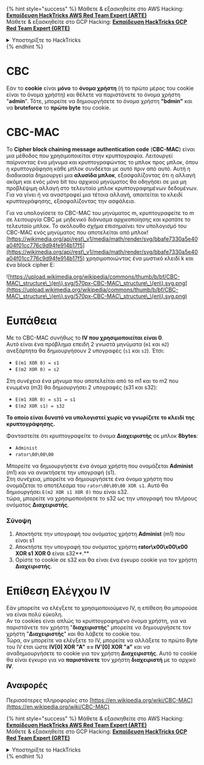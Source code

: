 {% hint style="success" %}
Μάθετε & εξασκηθείτε στο AWS Hacking:<img src="/.gitbook/assets/arte.png" alt="" data-size="line">[**Εκπαίδευση HackTricks AWS Red Team Expert (ARTE)**](https://training.hacktricks.xyz/courses/arte)<img src="/.gitbook/assets/arte.png" alt="" data-size="line">\
Μάθετε & εξασκηθείτε στο GCP Hacking: <img src="/.gitbook/assets/grte.png" alt="" data-size="line">[**Εκπαίδευση HackTricks GCP Red Team Expert (GRTE)**<img src="/.gitbook/assets/grte.png" alt="" data-size="line">](https://training.hacktricks.xyz/courses/grte)

<details>

<summary>Υποστηρίξτε το HackTricks</summary>

* Ελέγξτε τα [**σχέδια συνδρομής**](https://github.com/sponsors/carlospolop)!
* **Συμμετέχετε** 💬 [**στην ομάδα Discord**](https://discord.gg/hRep4RUj7f) ή στην [**ομάδα τηλεγραφήματος**](https://t.me/peass) ή **ακολουθήστε** μας στο **Twitter** 🐦 [**@hacktricks\_live**](https://twitter.com/hacktricks\_live)**.**
* **Κοινοποιήστε κόλπα χάκερ υποβάλλοντας PRs στα** [**HackTricks**](https://github.com/carlospolop/hacktricks) και [**HackTricks Cloud**](https://github.com/carlospolop/hacktricks-cloud) αποθετήρια στο GitHub.

</details>
{% endhint %}


# CBC

Εάν το **cookie** είναι **μόνο** το **όνομα χρήστη** (ή το πρώτο μέρος του cookie είναι το όνομα χρήστη) και θέλετε να παριστάνετε το όνομα χρήστη "**admin**". Τότε, μπορείτε να δημιουργήσετε το όνομα χρήστη **"bdmin"** και να **bruteforce** το **πρώτο byte** του cookie.

# CBC-MAC

Το **Cipher block chaining message authentication code** (**CBC-MAC**) είναι μια μέθοδος που χρησιμοποιείται στην κρυπτογραφία. Λειτουργεί παίρνοντας ένα μήνυμα και κρυπτογραφώντας το μπλοκ προς μπλοκ, όπου η κρυπτογράφηση κάθε μπλοκ συνδέεται με αυτό πριν από αυτό. Αυτή η διαδικασία δημιουργεί μια **αλυσίδα μπλοκ**, εξασφαλίζοντας ότι η αλλαγή ακόμη και ενός μόνο bit του αρχικού μηνύματος θα οδηγήσει σε μια μη προβλέψιμη αλλαγή στο τελευταίο μπλοκ κρυπτογραφημένων δεδομένων. Για να γίνει ή να αναστραφεί μια τέτοια αλλαγή, απαιτείται το κλειδί κρυπτογράφησης, εξασφαλίζοντας την ασφάλεια.

Για να υπολογίσετε το CBC-MAC του μηνύματος m, κρυπτογραφείτε το m σε λειτουργία CBC με μηδενικό διάνυσμα αρχικοποίησης και κρατάτε το τελευταίο μπλοκ. Το ακόλουθο σχήμα επισημαίνει τον υπολογισμό του CBC-MAC ενός μηνύματος που αποτελείται από μπλοκ![https://wikimedia.org/api/rest\_v1/media/math/render/svg/bbafe7330a5e40a04f01cc776c9d94fe914b17f5](https://wikimedia.org/api/rest\_v1/media/math/render/svg/bbafe7330a5e40a04f01cc776c9d94fe914b17f5) χρησιμοποιώντας ένα μυστικό κλειδί k και ένα block cipher E:

![https://upload.wikimedia.org/wikipedia/commons/thumb/b/bf/CBC-MAC\_structure\_\(en\).svg/570px-CBC-MAC\_structure\_\(en\).svg.png](https://upload.wikimedia.org/wikipedia/commons/thumb/b/bf/CBC-MAC\_structure\_\(en\).svg/570px-CBC-MAC\_structure\_\(en\).svg.png)

# Ευπάθεια

Με το CBC-MAC συνήθως το **IV που χρησιμοποιείται είναι 0**.\
Αυτό είναι ένα πρόβλημα επειδή 2 γνωστά μηνύματα (`m1` και `m2`) ανεξάρτητα θα δημιουργήσουν 2 υπογραφές (`s1` και `s2`). Έτσι:

* `E(m1 XOR 0) = s1`
* `E(m2 XOR 0) = s2`

Στη συνέχεια ένα μήνυμα που αποτελείται από το m1 και το m2 που ενωμένα (m3) θα δημιουργήσει 2 υπογραφές (s31 και s32):

* `E(m1 XOR 0) = s31 = s1`
* `E(m2 XOR s1) = s32`

**Το οποίο είναι δυνατό να υπολογιστεί χωρίς να γνωρίζετε το κλειδί της κρυπτογράφησης.**

Φανταστείτε ότι κρυπτογραφείτε το όνομα **Διαχειριστής** σε μπλοκ **8bytes**:

* `Administ`
* `rator\00\00\00`

Μπορείτε να δημιουργήσετε ένα όνομα χρήστη που ονομάζεται **Administ** (m1) και να ανακτήσετε την υπογραφή (s1).\
Στη συνέχεια, μπορείτε να δημιουργήσετε ένα όνομα χρήστη που ονομάζεται το αποτέλεσμα του `rator\00\00\00 XOR s1`. Αυτό θα δημιουργήσει `E(m2 XOR s1 XOR 0)` που είναι s32.\
τώρα, μπορείτε να χρησιμοποιήσετε το s32 ως την υπογραφή του πλήρους ονόματος **Διαχειριστής**.

### Σύνοψη

1. Αποκτήστε την υπογραφή του ονόματος χρήστη **Administ** (m1) που είναι s1
2. Αποκτήστε την υπογραφή του ονόματος χρήστη **rator\x00\x00\x00 XOR s1 XOR 0** είναι s32**.**
3. Ορίστε το cookie σε s32 και θα είναι ένα έγκυρο cookie για τον χρήστη **Διαχειριστής**.

# Επίθεση Ελέγχου IV

Εάν μπορείτε να ελέγξετε το χρησιμοποιούμενο IV, η επίθεση θα μπορούσε να είναι πολύ εύκολη.\
Αν τα cookies είναι απλώς το κρυπτογραφημένο όνομα χρήστη, για να παριστάνετε τον χρήστη "**διαχειριστής**" μπορείτε να δημιουργήσετε τον χρήστη "**Διαχειριστής**" και θα λάβετε το cookie του.\
Τώρα, αν μπορείτε να ελέγξετε το IV, μπορείτε να αλλάξετε το πρώτο Byte του IV έτσι ώστε **IV\[0] XOR "A" == IV'\[0] XOR "a"** και να αναδημιουργήσετε το cookie για τον χρήστη **Διαχειριστής**. Αυτό το cookie θα είναι έγκυρο για να **παριστάνετε** τον χρήστη **διαχειριστή** με το αρχικό **IV**.

## Αναφορές

Περισσότερες πληροφορίες στο [https://en.wikipedia.org/wiki/CBC-MAC](https://en.wikipedia.org/wiki/CBC-MAC)


{% hint style="success" %}
Μάθετε & εξασκηθείτε στο AWS Hacking:<img src="/.gitbook/assets/arte.png" alt="" data-size="line">[**Εκπαίδευση HackTricks AWS Red Team Expert (ARTE)**](https://training.hacktricks.xyz/courses/arte)<img src="/.gitbook/assets/arte.png" alt="" data-size="line">\
Μάθετε & εξασκηθείτε στο GCP Hacking: <img src="/.gitbook/assets/grte.png" alt="" data-size="line">[**Εκπαίδευση HackTricks GCP Red Team Expert (GRTE)**<img src="/.gitbook/assets/grte.png" alt="" data-size="line">](https://training.hacktricks.xyz/courses/grte)

<details>

<summary>Υποστηρίξτε το HackTricks</summary>

* Ελέγξτε τα [**σχέδια συνδρομής**](https://github.com/sponsors/carlospolop)!
* **Συμμετέχετε** 💬 [**στην ομάδα Discord**](https://discord.gg/hRep4RUj7f) ή στην [**ομάδα τηλεγραφήματος**](https://t.me/peass) ή **ακολουθήστε** μας στο **Twitter** 🐦 [**@hacktricks\_live**](https://twitter.com/hacktricks\_live)**.**
* **Κοινοποιήστε κόλπα χάκερ υποβάλλοντας PRs στα** [**HackTricks**](https://github.com/carlospolop/hacktricks) και [**HackTricks Cloud**](https://github.com/carlospolop/hacktricks-cloud) αποθετήρια στο GitHub.

</details>
{% endhint %}
